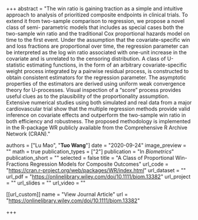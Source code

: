 +++
abstract = "The win ratio is gaining traction as a simple and intuitive approach to analysis of prioritized composite endpoints in clinical trials. To extend it from two-sample comparison to regression, we propose a novel class of semi- parametric models that includes as special cases both the two-sample win ratio and the traditional Cox proportional hazards model on time to the first event. Under the assumption that the covariate-specific win and loss fractions are proportional over time, the regression parameter can be interpreted as the log win ratio associated with one-unit increase in the covariate and is unrelated to the censoring distribution. A class of U-statistic estimating functions, in the form of an arbitrary covariate-specific weight process integrated by a pairwise residual process, is constructed to obtain consistent estimators for the regression parameter. The asymptotic properties of the estimators are derived using uniform weak convergence theory for U-processes. Visual inspection of a “score” process provides useful clues as to the plausibility of the proportionality assumption. Extensive numerical studies using both simulated and real data from a major cardiovascular trial show that the multiple regression methods provide valid inference on covariate effects and outperform the two-sample win ratio in both efficiency and robustness. The proposed methodology is implemented in the R-package WR publicly available from the Comprehensive R Archive Network (CRAN)."

authors = ["Lu Mao", "**Tuo Wang**"]
date = "2020-09-24"
image_preview = ""
math = true
publication_types = ["2"]
publication = "In *Biometrics*"
publication_short = ""
selected = false
title = "A Class of Proportional Win-Fractions Regression Models for Composite Outcomes"
url_code = "https://cran.r-project.org/web/packages/WR/index.html"
url_dataset = ""
url_pdf = "https://onlinelibrary.wiley.com/doi/10.1111/biom.13382"
url_project = ""
url_slides = ""
url_video = ""

[[url_custom]]
name = "View Journal Article"
url = "https://onlinelibrary.wiley.com/doi/10.1111/biom.13382"

+++
